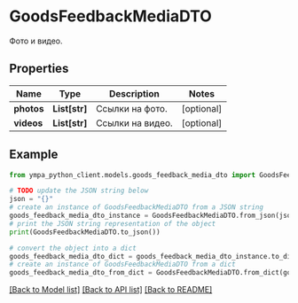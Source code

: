 # GoodsFeedbackMediaDTO

Фото и видео.

## Properties

Name | Type | Description | Notes
------------ | ------------- | ------------- | -------------
**photos** | **List[str]** | Ссылки на фото. | [optional] 
**videos** | **List[str]** | Ссылки на видео. | [optional] 

## Example

```python
from ympa_python_client.models.goods_feedback_media_dto import GoodsFeedbackMediaDTO

# TODO update the JSON string below
json = "{}"
# create an instance of GoodsFeedbackMediaDTO from a JSON string
goods_feedback_media_dto_instance = GoodsFeedbackMediaDTO.from_json(json)
# print the JSON string representation of the object
print(GoodsFeedbackMediaDTO.to_json())

# convert the object into a dict
goods_feedback_media_dto_dict = goods_feedback_media_dto_instance.to_dict()
# create an instance of GoodsFeedbackMediaDTO from a dict
goods_feedback_media_dto_from_dict = GoodsFeedbackMediaDTO.from_dict(goods_feedback_media_dto_dict)
```
[[Back to Model list]](../README.md#documentation-for-models) [[Back to API list]](../README.md#documentation-for-api-endpoints) [[Back to README]](../README.md)


